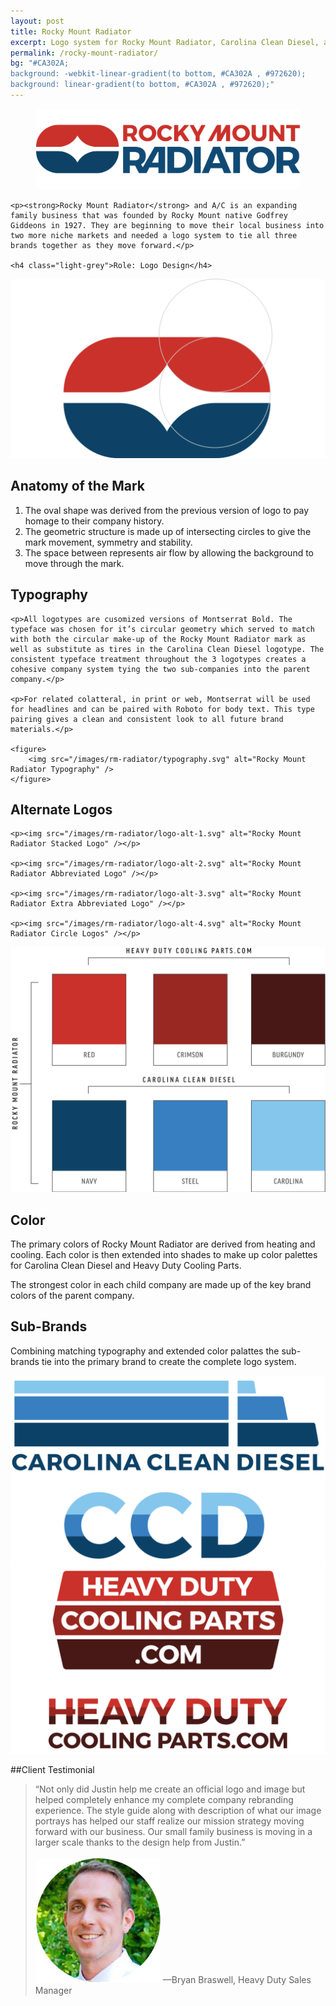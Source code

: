 ```yaml
---
layout: post
title: Rocky Mount Radiator
excerpt: Logo system for Rocky Mount Radiator, Carolina Clean Diesel, and HeavyDutyCoolingParts.com
permalink: /rocky-mount-radiator/
bg: "#CA302A;
background: -webkit-linear-gradient(to bottom, #CA302A , #972620);
background: linear-gradient(to bottom, #CA302A , #972620);"
---
```

<section>
    <figure>
    <img src="/images/rm-radiator/logo-primary.svg" alt="Rocky Mount Radiator Primary Logo" />
    </figure>
    
    
    <p><strong>Rocky Mount Radiator</strong> and A/C is an expanding family business that was founded by Rocky Mount native Godfrey Giddeons in 1927. They are beginning to move their local business into two more niche markets and needed a logo system to tie all three brands together as they move forward.</p>

    <h4 class="light-grey">Role: Logo Design</h4>
</section>

<section>
    <div class="row centered">
        <div class="half">
            <img src="/images/rm-radiator/mark-anatomy.svg" alt="Visual breakdown of Rocky Mount Radiator Mark" />
        </div>
        <div class="half">
            <h2>Anatomy of the Mark</h2>
            <ol>
                <li>The oval shape was derived from the previous version of logo to pay homage to their company history.</li>
                <li>The geometric structure is made up of intersecting circles to give the mark movement, symmetry and stability.</li>
                <li>The space between represents air flow by allowing the background to move through the mark.</li>
            </ol>
        </div>
    </div>
</section>

<section>
    <h2>Typography</h2>
    
    <p>All logotypes are cusomized versions of Montserrat Bold. The typeface was chosen for it’s circular geometry which served to match with both the circular make-up of the Rocky Mount Radiator mark as well as substitute as tires in the Carolina Clean Diesel logotype. The consistent typeface treatment throughout the 3 logotypes creates a cohesive company system tying the two sub-companies into the parent company.</p>
    
    <p>For related colatteral, in print or web, Montserrat will be used for headlines and can be paired with Roboto for body text. This type pairing gives a clean and consistent look to all future brand materials.</p>
    
    <figure>
        <img src="/images/rm-radiator/typography.svg" alt="Rocky Mount Radiator Typography" />
    </figure>

</section>

<section>
    <h2>Alternate Logos</h2>

    <p><img src="/images/rm-radiator/logo-alt-1.svg" alt="Rocky Mount Radiator Stacked Logo" /></p>
    
    <p><img src="/images/rm-radiator/logo-alt-2.svg" alt="Rocky Mount Radiator Abbreviated Logo" /></p>
    
    <p><img src="/images/rm-radiator/logo-alt-3.svg" alt="Rocky Mount Radiator Extra Abbreviated Logo" /></p>
    
    <p><img src="/images/rm-radiator/logo-alt-4.svg" alt="Rocky Mount Radiator Circle Logos" /></p>
</section>

<section>
    <div class="row centered">
        <div class="half">
            <img src="/images/rm-radiator/brand-colors.svg" alt="Brand Colors" />
        </div>
        <div class="half">
            <h2>Color</h2>
            <p>The primary colors of Rocky Mount Radiator are derived from heating and cooling. Each color is then extended into shades to make up color palettes for Carolina Clean Diesel and Heavy Duty Cooling Parts.</p>
            <p>The strongest color in each child company are made up of the key brand colors of the parent company.</p>
        </div>
    </div>
</section>

<section>
    <h2>Sub-Brands</h2>
    <p>Combining matching typography and extended color palattes the sub-brands tie into the primary brand to create the complete logo system.</p>
    <div class="row centered">
        <div class="half">
            <img src="/images/rm-radiator/ccd.svg" alt="Brand Colors" />
        </div>
        <div class="half">
            <img src="/images/rm-radiator/hdcp.svg" alt="Brand Colors" />
        </div>
    </div>
</section>

##Client Testimonial

>&ldquo;Not only did Justin help me create an official logo and image but helped completely enhance my complete company rebranding experience. The style guide along with description of what our image portrays has helped our staff realize our mission strategy moving forward with our business.  Our small family business is moving in a larger scale thanks to the design help from Justin.&rdquo;
<br /><br />
<img src="/images/rm-radiator/bryan.png" alt="Bryan Braswell" class="client-img" /> &mdash;Bryan Braswell, Heavy Duty Sales Manager
